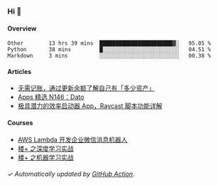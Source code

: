 ### Hi 👋

#### Overview

<!--START_SECTION:waka-->
```text
Other        13 hrs 39 mins  ███████████████████████▓░   95.05 % 
Python       38 mins         █░░░░░░░░░░░░░░░░░░░░░░░░   04.51 % 
Markdown     3 mins          ░░░░░░░░░░░░░░░░░░░░░░░░░   00.38 % 
```
<!--END_SECTION:waka-->

#### Articles

<!-- BLOG:START -->
- [无需记账，通过更新余额了解自己有「多少资产」](http://huhuhang.com/post/sspai/64506)
- [Apps 精选 N146：Dato](http://huhuhang.com/post/product-hunt/product-hunt-n146)
- [极具潜力的效率启动器 App，Raycast 脚本功能详解](http://huhuhang.com/post/sspai/64399)
<!-- BLOG:END -->

#### Courses

<!-- SYL:START -->
- [AWS Lambda 开发企业微信消息机器人](https://lanqiao.cn/courses/2868)
- [楼+ 之深度学习实战](https://lanqiao.cn/courses/2617)
- [楼+ 之机器学习实战](https://lanqiao.cn/courses/2616)
<!-- SYL:END -->

###### ✓ Automatically updated by [GitHub Action](https://github.com/huhuhang/huhuhang/actions).
